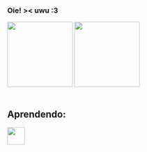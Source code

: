 ### Oie! >< uwu :3




<div>
  <a href="https://github.com/guilhermer0cha"> </a>
  <img height="150em" src="https://github-readme-stats.vercel.app/api?username=guilhermer0cha&show_icons=true&theme=tokyonight&include_all_commits=true&count_private=true"/>
  <img height="150em" src="https://github-readme-stats.vercel.app/api/top-langs/?username=guilhermer0cha&layout=compact&langs_count=7&theme=tokyonight"/>
</div>
<div style="display: inline_block"><br>
  <h2>Aprendendo: </h2>
  <img align="center" height="40" width="40" src="https://raw.githubusercontent.com/jmnote/z-icons/master/svg/python.svg">

 



